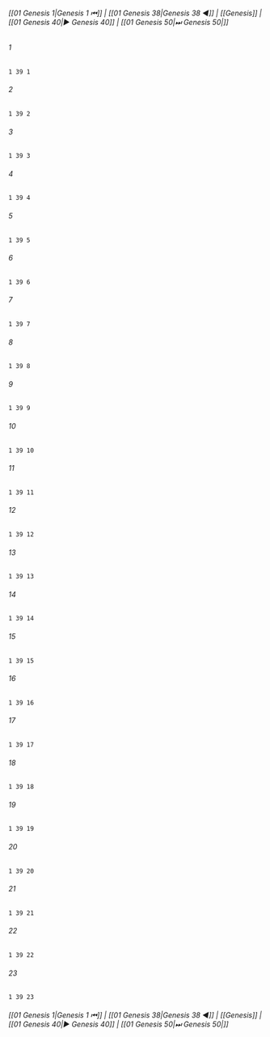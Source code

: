 
###### [[01 Genesis 1|Genesis 1 ⏮]] | [[01 Genesis 38|Genesis 38 ◀]] | [[Genesis]] | [[01 Genesis 40|▶ Genesis 40]] | [[01 Genesis 50|⏭ Genesis 50|]]

###### 1
``` verse
1 39 1 
```
###### 2
``` verse
1 39 2 
```
###### 3
``` verse
1 39 3 
```
###### 4
``` verse
1 39 4 
```
###### 5
``` verse
1 39 5 
```
###### 6
``` verse
1 39 6 
```
###### 7
``` verse
1 39 7 
```
###### 8
``` verse
1 39 8 
```
###### 9
``` verse
1 39 9 
```
###### 10
``` verse
1 39 10 
```
###### 11
``` verse
1 39 11 
```
###### 12
``` verse
1 39 12 
```
###### 13
``` verse
1 39 13 
```
###### 14
``` verse
1 39 14 
```
###### 15
``` verse
1 39 15 
```
###### 16
``` verse
1 39 16 
```
###### 17
``` verse
1 39 17 
```
###### 18
``` verse
1 39 18 
```
###### 19
``` verse
1 39 19 
```
###### 20
``` verse
1 39 20 
```
###### 21
``` verse
1 39 21 
```
###### 22
``` verse
1 39 22 
```
###### 23
``` verse
1 39 23 
```

###### [[01 Genesis 1|Genesis 1 ⏮]] | [[01 Genesis 38|Genesis 38 ◀]] | [[Genesis]] | [[01 Genesis 40|▶ Genesis 40]] | [[01 Genesis 50|⏭ Genesis 50|]]

